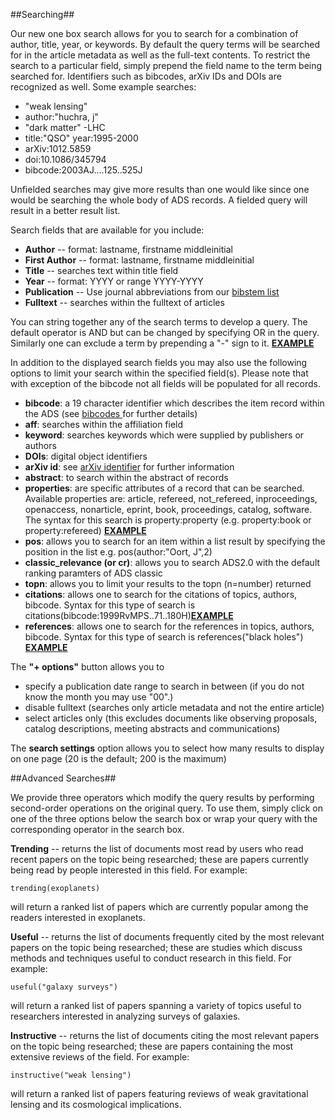 ##Searching##

Our new one box search allows for you to search for a combination of author, title, year, or keywords.  By default the query terms will be searched for in the article metadata as well as the full-text contents.  To restrict the search to a particular field, simply prepend the field name to the term being searched for. Identifiers such as bibcodes, arXiv IDs and DOIs are recognized as well. 
Some example searches:

 * "weak lensing"
 * author:"huchra, j"
 * "dark matter" -LHC
 * title:"QSO" year:1995-2000
 * arXiv:1012.5859
 * doi:10.1086/345794
 * bibcode:2003AJ....125..525J
 
Unfielded searches may give more results than one would like since one would be searching the whole body of ADS records.  A fielded query will result in a better result list.  

Search fields that are available for you include: 

 * **Author** -- format: lastname, firstname middleinitial
 * **First Author** -- format: lastname, firstname middleinitial
 * **Title** -- searches text within title field
 * **Year** -- format: YYYY or range YYYY-YYYY
 * **Publication** -- Use journal abbreviations from our <A HREF=
  "http://adsabs.harvard.edu/abs_doc/journal_abbr.html"> bibstem list </A>
 * **Fulltext** -- searches within the fulltext of articles
  
You can string together any of the search terms to develop a query.  The default operator is AND but can be changed by specifying OR in the query.  Similarly one can exclude a term by prepending a "-" sign to it. [**EXAMPLE**](examples.md#stringing-together-a-query)

In addition to the displayed search fields you may also use the following options to limit your search within the specified field(s).  Please note that with exception of the bibcode not all fields will be populated for all records.

 * **bibcode**: a 19 character identifier which describes the item record within the ADS (see <A HREF="http://adsabs.harvard.edu/abs_doc/help_pages/data.html#bibcodes">bibcodes </A> for further details)
 * **aff**: searches within the affiliation field 
 * **keyword**: searches keywords which were supplied by publishers or authors 
 * **DOIs**: digital object identifiers
 * **arXiv id**: see <A HREF="http://arxiv.org/help/arxiv_identifier">arXiv identifier</A> for further information
 * **abstract**: to search within the abstract of records
 * **properties**: are specific attributes of a record that can be searched.  Available properties are:  article, refereed, not_refereed, inproceedings, openaccess, nonarticle, eprint, book, proceedings, catalog, software.  The syntax for this search is property:property (e.g. property:book or property:refereed) [**EXAMPLE**](examples.md#property-strings)
 * **pos**: allows you to search for an item within a list result by specifying the position in the list e.g. pos(author:"Oort, J",2)
 * **classic_relevance (or cr)**:  allows you to search ADS2.0 with the default ranking paramters of ADS classic
 * **topn**: allows you to limit your results to the topn (n=number) returned
 * **citations**:  allows one to search for the citations of topics, authors, bibcode.  Syntax for this type of search is citations(bibcode:1999RvMPS..71..180H)[**EXAMPLE**](examples.md#citation-strings)
 * **references**: allows one to search for the references in topics, authors, bibcode.  Syntax for this type of search is references("black holes") [**EXAMPLE**](examples.md#reference-strings)

The **"+ options"** button allows you to  
  * specify a publication date range to search in between (if you do not know the month you may use "00".)  
  * disable fulltext (searches only article metadata and not the entire article)
  * select articles only (this excludes documents like observing proposals, catalog descriptions, meeting abstracts and communications)

  
The **search settings** option allows you to select how many results to display on one page (20 is the default; 200 is the maximum)
  
##Advanced Searches##

We provide three operators which modify the query results by performing second-order operations on the original query. To use them, simply click on one of the three options below the search box or wrap your query with the corresponding operator in the search box.

**Trending** -- returns the list of documents most read by users who read recent papers on the topic being researched; these are papers currently being read by people interested in this field.  For example:

    trending(exoplanets)
    
will return a ranked list of papers which are currently popular among the readers interested in exoplanets.

**Useful** -- returns the list of documents frequently cited by the most relevant papers on the topic being researched; these are studies which discuss methods and techniques useful to conduct research in this field.  For example:

    useful("galaxy surveys")

will return a ranked list of papers spanning a variety of topics useful to researchers interested in analyzing surveys of galaxies.

**Instructive** -- returns the list of documents citing the most relevant papers on the topic being researched; these are papers containing the most extensive reviews of the field.  For example:

    instructive("weak lensing")

will return a ranked list of papers featuring reviews of weak gravitational lensing and its cosmological implications. 
